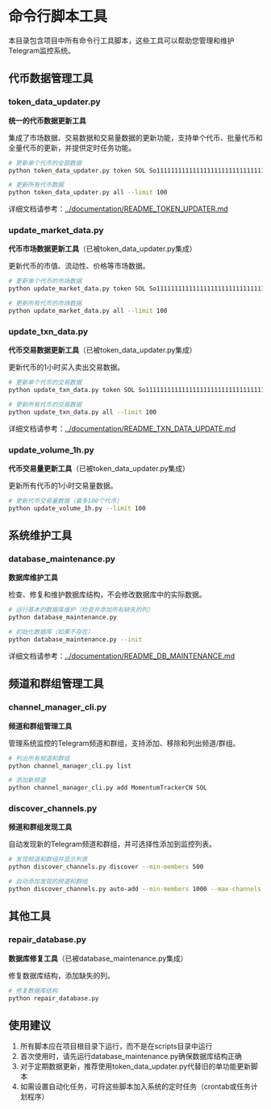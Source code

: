 # 命令行脚本工具

本目录包含项目中所有命令行工具脚本，这些工具可以帮助您管理和维护Telegram监控系统。

## 代币数据管理工具

### token_data_updater.py

**统一的代币数据更新工具**

集成了市场数据、交易数据和交易量数据的更新功能，支持单个代币、批量代币和全量代币的更新，并提供定时任务功能。

```bash
# 更新单个代币的全部数据
python token_data_updater.py token SOL So11111111111111111111111111111111111111112

# 更新所有代币数据
python token_data_updater.py all --limit 100
```

详细文档请参考：[../documentation/README_TOKEN_UPDATER.md](../documentation/README_TOKEN_UPDATER.md)

### update_market_data.py

**代币市场数据更新工具**（已被token_data_updater.py集成）

更新代币的市值、流动性、价格等市场数据。

```bash
# 更新单个代币的市场数据
python update_market_data.py token SOL So11111111111111111111111111111111111111112

# 更新所有代币的市场数据
python update_market_data.py all --limit 100
```

### update_txn_data.py

**代币交易数据更新工具**（已被token_data_updater.py集成）

更新代币的1小时买入卖出交易数据。

```bash
# 更新单个代币的交易数据
python update_txn_data.py token SOL So11111111111111111111111111111111111111112

# 更新所有代币的交易数据
python update_txn_data.py all --limit 100
```

详细文档请参考：[../documentation/README_TXN_DATA_UPDATE.md](../documentation/README_TXN_DATA_UPDATE.md)

### update_volume_1h.py

**代币交易量更新工具**（已被token_data_updater.py集成）

更新所有代币的1小时交易量数据。

```bash
# 更新代币交易量数据（最多100个代币）
python update_volume_1h.py --limit 100
```

## 系统维护工具

### database_maintenance.py

**数据库维护工具**

检查、修复和维护数据库结构，不会修改数据库中的实际数据。

```bash
# 运行基本的数据库维护（检查并添加所有缺失的列）
python database_maintenance.py

# 初始化数据库（如果不存在）
python database_maintenance.py --init
```

详细文档请参考：[../documentation/README_DB_MAINTENANCE.md](../documentation/README_DB_MAINTENANCE.md)

## 频道和群组管理工具

### channel_manager_cli.py

**频道和群组管理工具**

管理系统监控的Telegram频道和群组，支持添加、移除和列出频道/群组。

```bash
# 列出所有频道和群组
python channel_manager_cli.py list

# 添加新频道
python channel_manager_cli.py add MomentumTrackerCN SOL
```

### discover_channels.py

**频道和群组发现工具**

自动发现新的Telegram频道和群组，并可选择性添加到监控列表。

```bash
# 发现频道和群组并显示列表
python discover_channels.py discover --min-members 500

# 自动添加发现的频道和群组
python discover_channels.py auto-add --min-members 1000 --max-channels 5
```

## 其他工具

### repair_database.py

**数据库修复工具**（已被database_maintenance.py集成）

修复数据库结构，添加缺失的列。

```bash
# 修复数据库结构
python repair_database.py
```

## 使用建议

1. 所有脚本应在项目根目录下运行，而不是在scripts目录中运行
2. 首次使用时，请先运行database_maintenance.py确保数据库结构正确
3. 对于定期数据更新，推荐使用token_data_updater.py代替旧的单功能更新脚本
4. 如需设置自动化任务，可将这些脚本加入系统的定时任务（crontab或任务计划程序） 